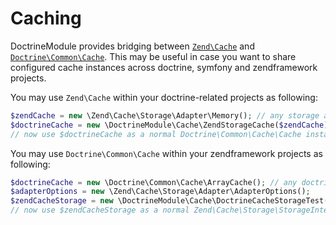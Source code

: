 # Caching

DoctrineModule provides bridging between
[`Zend\Cache`](https://github.com/zendframework/zf2/tree/master/library/Zend/Cache)
and [`Doctrine\Common\Cache`](https://github.com/doctrine/common/tree/master/lib/Doctrine/Common/Cache).
This may be useful in case you want to share configured cache instances across doctrine, symfony
and zendframework projects.

You may use `Zend\Cache` within your doctrine-related projects as following:

```php
$zendCache = new \Zend\Cache\Storage\Adapter\Memory(); // any storage adapter is OK here
$doctrineCache = new \DoctrineModule\Cache\ZendStorageCache($zendCache);
// now use $doctrineCache as a normal Doctrine\Common\Cache\Cache instance
```

You may use `Doctrine\Common\Cache` within your zendframework projects as following:

```php
$doctrineCache = new \Doctrine\Common\Cache\ArrayCache(); // any doctrine cache is OK here
$adapterOptions = new \Zend\Cache\Storage\Adapter\AdapterOptions();
$zendCacheStorage = new \DoctrineModule\Cache\DoctrineCacheStorageTest($adapterOptions, $zendCache);
// now use $zendCacheStorage as a normal Zend\Cache\Storage\StorageInterface instance.
```
